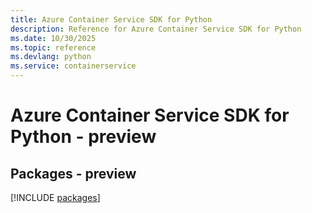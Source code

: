 ```yaml
---
title: Azure Container Service SDK for Python
description: Reference for Azure Container Service SDK for Python
ms.date: 10/30/2025
ms.topic: reference
ms.devlang: python
ms.service: containerservice
---
```

# Azure Container Service SDK for Python - preview
## Packages - preview
[!INCLUDE [packages](container-service-index.md)]